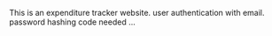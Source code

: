 This is an expenditure tracker website.
user authentication with email. password hashing code needed
...
